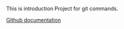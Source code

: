 
This is introduction Project for git commands.




[Github documentation](https://docs.github.com/en)
